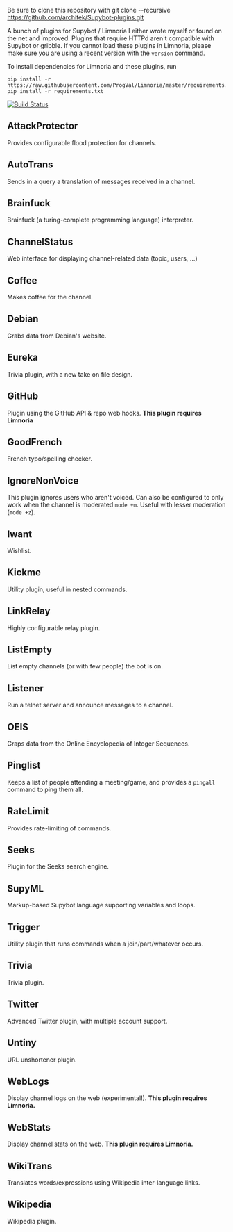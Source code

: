 Be sure to clone this repository with git clone --recursive https://github.com/architek/Supybot-plugins.git

A bunch of plugins for Supybot / Limnoria I either wrote myself or found on the
net and improved. Plugins that require HTTPd aren't compatible with 
Supybot or gribble. If you cannot load these plugins in Limnoria, please 
make sure you are using a recent version with the `version` command.

To install dependencies for Limnoria and these plugins, run

```
pip install -r https://raw.githubusercontent.com/ProgVal/Limnoria/master/requirements.txt
pip install -r requirements.txt
```

[![Build Status](https://travis-ci.org/ProgVal/Supybot-plugins.svg?branch=master)](https://travis-ci.org/ProgVal/Supybot-plugins)

## AttackProtector

Provides configurable flood protection for channels.

## AutoTrans

Sends in a query a translation of messages received in a channel.

## Brainfuck

Brainfuck (a turing-complete programming language) interpreter.

## ChannelStatus

Web interface for displaying channel-related data (topic, users, …)

## Coffee

Makes coffee for the channel.

## Debian

Grabs data from Debian's website.

## Eureka

Trivia plugin, with a new take on file design.

## GitHub

Plugin using the GitHub API & repo web hooks. **This plugin requires 
Limnoria**

## GoodFrench

French typo/spelling checker.

## IgnoreNonVoice

This plugin ignores users who aren't voiced. Can also be configured to 
only work when the channel is moderated `mode +m`. Useful with lesser 
moderation (`mode +z`).

## Iwant

Wishlist.

## Kickme

Utility plugin, useful in nested commands.

## LinkRelay

Highly configurable relay plugin.

## ListEmpty

List empty channels (or with few people) the bot is on.

## Listener

Run a telnet server and announce messages to a channel.

## OEIS

Graps data from the Online Encyclopedia of Integer Sequences.

## Pinglist

Keeps a list of people attending a meeting/game, and provides a `pingall`
command to ping them all.

## RateLimit

Provides rate-limiting of commands.

## Seeks

Plugin for the Seeks search engine.

## SupyML

Markup-based Supybot language supporting variables and loops.

## Trigger

Utility plugin that runs commands when a join/part/whatever occurs.

## Trivia

Trivia plugin.

## Twitter

Advanced Twitter plugin, with multiple account support.

## Untiny

URL unshortener plugin.

## WebLogs

Display channel logs on the web (experimental!). **This plugin requires 
Limnoria.**

## WebStats

Display channel stats on the web. **This plugin requires Limnoria.**

## WikiTrans

Translates words/expressions using Wikipedia inter-language links.

## Wikipedia

Wikipedia plugin.
